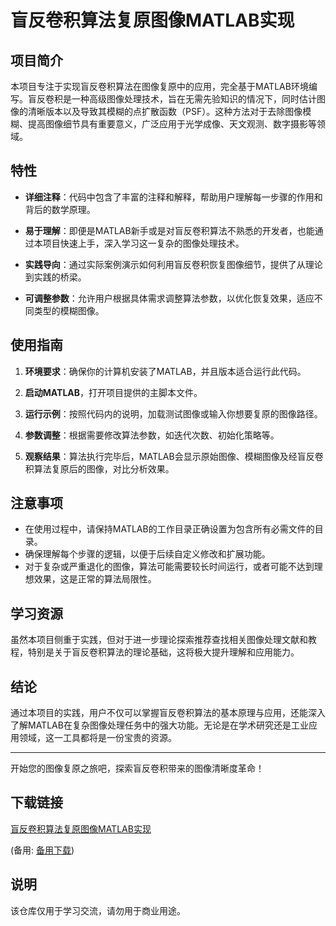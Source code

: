 # 盲反卷积算法复原图像MATLAB实现

## 项目简介

本项目专注于实现盲反卷积算法在图像复原中的应用，完全基于MATLAB环境编写。盲反卷积是一种高级图像处理技术，旨在无需先验知识的情况下，同时估计图像的清晰版本以及导致其模糊的点扩散函数（PSF）。这种方法对于去除图像模糊、提高图像细节具有重要意义，广泛应用于光学成像、天文观测、数字摄影等领域。

## 特性

- **详细注释**：代码中包含了丰富的注释和解释，帮助用户理解每一步骤的作用和背后的数学原理。
  
- **易于理解**：即便是MATLAB新手或是对盲反卷积算法不熟悉的开发者，也能通过本项目快速上手，深入学习这一复杂的图像处理技术。
  
- **实践导向**：通过实际案例演示如何利用盲反卷积恢复图像细节，提供了从理论到实践的桥梁。
  
- **可调整参数**：允许用户根据具体需求调整算法参数，以优化恢复效果，适应不同类型的模糊图像。

## 使用指南

1. **环境要求**：确保你的计算机安装了MATLAB，并且版本适合运行此代码。
   
2. **启动MATLAB**，打开项目提供的主脚本文件。
   
3. **运行示例**：按照代码内的说明，加载测试图像或输入你想要复原的图像路径。
   
4. **参数调整**：根据需要修改算法参数，如迭代次数、初始化策略等。
   
5. **观察结果**：算法执行完毕后，MATLAB会显示原始图像、模糊图像及经盲反卷积算法复原后的图像，对比分析效果。

## 注意事项

- 在使用过程中，请保持MATLAB的工作目录正确设置为包含所有必需文件的目录。
- 确保理解每个步骤的逻辑，以便于后续自定义修改和扩展功能。
- 对于复杂或严重退化的图像，算法可能需要较长时间运行，或者可能不达到理想效果，这是正常的算法局限性。

## 学习资源

虽然本项目侧重于实践，但对于进一步理论探索推荐查找相关图像处理文献和教程，特别是关于盲反卷积算法的理论基础，这将极大提升理解和应用能力。

## 结论

通过本项目的实践，用户不仅可以掌握盲反卷积算法的基本原理与应用，还能深入了解MATLAB在复杂图像处理任务中的强大功能。无论是在学术研究还是工业应用领域，这一工具都将是一份宝贵的资源。

---

开始您的图像复原之旅吧，探索盲反卷积带来的图像清晰度革命！

## 下载链接
[盲反卷积算法复原图像MATLAB实现](https://pan.quark.cn/s/01b442802c5c) 

(备用: [备用下载](https://pan.baidu.com/s/1UyQYD_hgClRuqmK8QZ3fww?pwd=1234))

## 说明

该仓库仅用于学习交流，请勿用于商业用途。
